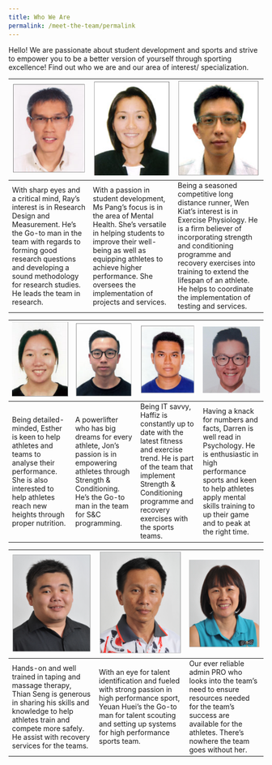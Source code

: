 ```yaml
---
title: Who We Are
permalink: /meet-the-team/permalink
---
```

Hello! We are passionate about student development and sports and strive to empower you to be a better version of yourself through sporting excellence! Find out who we are and our area of interest/ specialization.


| ![Alt text for image on Isomer site](/images/staff-team-images/Ray.png) | ![Alt text for image on Isomer site](/images/staff-team-images/Seng%20Hui.png) | ![Alt text for image on Isomer site](/images/staff-team-images/Wen%20Kiat.png) |
| -------- | -------- | -------- |
| With sharp eyes and a critical mind, Ray’s interest is in Research Design and Measurement. He’s the Go-to man in the team with regards to forming good research questions and developing a sound methodology for research studies.  He leads the team in research.     | With a passion in student development, Ms Pang’s focus is in the area of Mental Health. She’s versatile in helping students to improve their well-being as well as equipping athletes to achieve higher performance.  She oversees the implementation of projects and services.     | Being a seasoned competitive long distance runner, Wen Kiat’s interest is in Exercise Physiology. He is a firm believer of incorporating strength and conditioning programme and recovery exercises into training to extend the lifespan of an athlete. He helps to coordinate the implementation of testing and services.      |



| ![Alt text for image on Isomer site](/images/staff-team-images/Esther.png) | ![Alt text for image on Isomer site](/images/staff-team-images/Jon.png) | ![Alt text for image on Isomer site](/images/staff-team-images/Haffiz.png) | ![Alt text for image on Isomer site](/images/staff-team-images/Darren.png)
| -------- | -------- | -------- |  -------- |
| Being detailed-minded, Esther is keen to help athletes and teams to analyse their performance.  She is also interested to help athletes reach new heights through proper nutrition.      | A powerlifter who has big dreams for every athlete, Jon’s passion is in empowering athletes through Strength & Conditioning.  He’s the Go-to man in the team for S&C programming.      | Being IT savvy, Haffiz is constantly up to date with the latest fitness and exercise trend. He is part of the team that implement Strength & Conditioning programme and recovery exercises with the sports teams.      | Having a knack for numbers and facts, Darren is well read in Psychology.  He is enthusiastic in high performance sports and keen to help athletes apply mental skills training to up their game and to peak at the right time.      |


| ![Alt text for image on Isomer site](/images/staff-team-images/Thian%20Seng.png)| ![Alt text for image on Isomer site](/images/staff-team-images/Yeuan%20Huei.png) | ![Alt text for image on Isomer site](/images/staff-team-images/Sheena.png)|
| -------- | -------- | -------- |
| Hands-on and well trained in taping and massage therapy, Thian Seng is generous in sharing his skills and knowledge to help athletes train and compete more safely.  He assist with recovery services for the teams.       | With an eye for talent identification and fueled with strong passion in high performance sport, Yeuan Huei’s the Go-to man for talent scouting and setting up systems for high performance sports team.      | Our ever reliable admin PRO who looks into the team’s need to ensure resources needed for the team’s success are available for the athletes. There’s nowhere the team goes without her.      |






